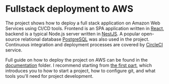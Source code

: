 # Fullstack deployment to AWS

The project shows how to deploy a full stack application on Amazon Web Services using CI/CD tools. Frontend is an SPA application written in [React](https://reactjs.org/), backend is a typical Node.js server written in [NestJS](https://nestjs.com/). A popular open-source relational database [PostgreSQL](https://www.postgresql.org/) was also used in the project. Continuous integration and deployment processes are covered by [CircleCI](https://circleci.com/) service.

Full guide on how to deploy the project on AWS can be found in the [documentation](documentation) folder. I recommend starting from [the first part](/documentation/01-project-initialization.md), which introduces you to how to start a project, how to configure git, and what tools you'll need for project development.
